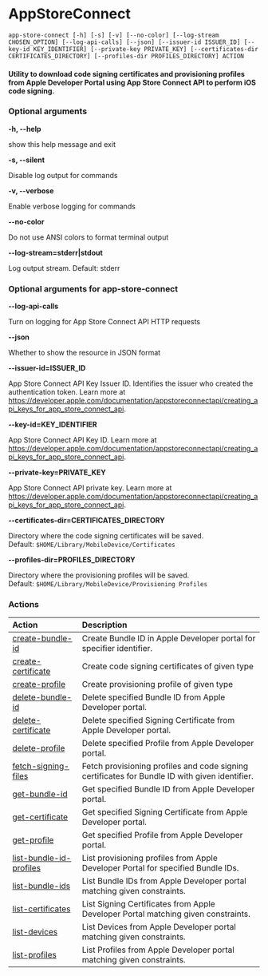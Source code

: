
AppStoreConnect
===============


``app-store-connect [-h] [-s] [-v] [--no-color] [--log-stream CHOSEN_OPTION] [--log-api-calls] [--json] [--issuer-id ISSUER_ID] [--key-id KEY_IDENTIFIER] [--private-key PRIVATE_KEY] [--certificates-dir CERTIFICATES_DIRECTORY] [--profiles-dir PROFILES_DIRECTORY] ACTION``
#### Utility to download code signing certificates and provisioning profiles    from Apple Developer Portal using App Store Connect API to perform iOS code signing.

### Optional arguments


**-h, --help**

show this help message and exit

**-s, --silent**

Disable log output for commands

**-v, --verbose**

Enable verbose logging for commands

**--no-color**

Do not use ANSI colors to format terminal output

**--log-stream=stderr|stdout**

Log output stream. Default: stderr
### Optional arguments for app-store-connect


**--log-api-calls**

Turn on logging for App Store Connect API HTTP requests

**--json**

Whether to show the resource in JSON format

**--issuer-id=ISSUER_ID**

App Store Connect API Key Issuer ID. Identifies the issuer who created the authentication token. Learn more at https://developer.apple.com/documentation/appstoreconnectapi/creating_api_keys_for_app_store_connect_api.

**--key-id=KEY_IDENTIFIER**

App Store Connect API Key ID. Learn more at https://developer.apple.com/documentation/appstoreconnectapi/creating_api_keys_for_app_store_connect_api.

**--private-key=PRIVATE_KEY**

App Store Connect API private key. Learn more at https://developer.apple.com/documentation/appstoreconnectapi/creating_api_keys_for_app_store_connect_api.

**--certificates-dir=CERTIFICATES_DIRECTORY**

Directory where the code signing certificates will be saved. Default:&nbsp;`$HOME/Library/MobileDevice/Certificates`

**--profiles-dir=PROFILES_DIRECTORY**

Directory where the provisioning profiles will be saved. Default:&nbsp;`$HOME/Library/MobileDevice/Provisioning Profiles`
### Actions

|Action|Description|
| :--- | :--- |
|[create-bundle-id](app-store-connect_create-bundle-id.md)|Create Bundle ID in Apple Developer portal for specifier identifier.|
|[create-certificate](app-store-connect_create-certificate.md)|Create code signing certificates of given type|
|[create-profile](app-store-connect_create-profile.md)|Create provisioning profile of given type|
|[delete-bundle-id](app-store-connect_delete-bundle-id.md)|Delete specified Bundle ID from Apple Developer portal.|
|[delete-certificate](app-store-connect_delete-certificate.md)|Delete specified Signing Certificate from Apple Developer portal.|
|[delete-profile](app-store-connect_delete-profile.md)|Delete specified Profile from Apple Developer portal.|
|[fetch-signing-files](app-store-connect_fetch-signing-files.md)|Fetch provisioning profiles and code signing certificates        for Bundle ID with given identifier.|
|[get-bundle-id](app-store-connect_get-bundle-id.md)|Get specified Bundle ID from Apple Developer portal.|
|[get-certificate](app-store-connect_get-certificate.md)|Get specified Signing Certificate from Apple Developer portal.|
|[get-profile](app-store-connect_get-profile.md)|Get specified Profile from Apple Developer portal.|
|[list-bundle-id-profiles](app-store-connect_list-bundle-id-profiles.md)|List provisioning profiles from Apple Developer Portal for specified Bundle IDs.|
|[list-bundle-ids](app-store-connect_list-bundle-ids.md)|List Bundle IDs from Apple Developer portal matching given constraints.|
|[list-certificates](app-store-connect_list-certificates.md)|List Signing Certificates from Apple Developer Portal matching given constraints.|
|[list-devices](app-store-connect_list-devices.md)|List Devices from Apple Developer portal matching given constraints.|
|[list-profiles](app-store-connect_list-profiles.md)|List Profiles from Apple Developer portal matching given constraints.|
